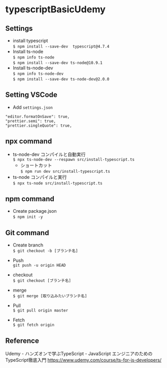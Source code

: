 # typescriptBasicUdemy

## Settings
- install typescript  
`$ npm install --save-dev  typescript@4.7.4`
- Install ts-node  
`$ npm info ts-node`  
`$ npm install --save-dev ts-node@10.9.1`
- Install ts-node-dev  
`$ npm info ts-node-dev`  
`$ npm install --save-dev ts-node-dev@2.0.0`

## Setting VSCode
- Add `settings.json`
```
"editor.formatOnSave": true,
"prettier.semi": true,
"prettier.singleQuote": true,
```

## npx command
- ts-node-dev コンパイルと自動実行  
`$ npx ts-node-dev --respawn src/install-typescript.ts`  
    - ショートカット  
    `$ npm run dev src/install-typescript.ts`
- ts-node コンパイルと実行  
`$ npx ts-node src/install-typescript.ts`

## npm command
- Create package.json  
`$ npm init -y`

## Git command
- Create branch  
`$ git checkout -b [ブランチ名]`
- Push  
`git push -u origin HEAD`
- checkout  
`$ git checkout [ブランチ名]`
- merge  
`$ git merge [取り込みたいブランチ名]`

- Pull  
`$ git pull origin master`
- Fetch  
`$ git fetch origin`

## Reference
Udemy - ハンズオンで学ぶTypeScript - JavaScript エンジニアのためのTypeScript徹底入門
https://www.udemy.com/course/ts-for-js-developers/
